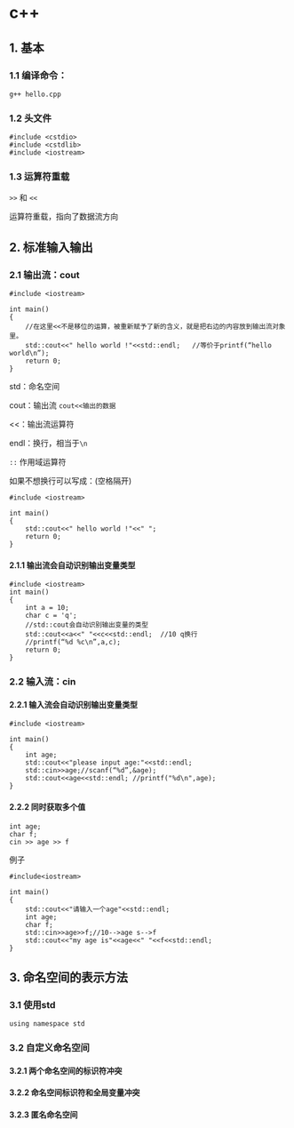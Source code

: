 # c++



## 1. 基本

### 1.1 编译命令：

```
g++ hello.cpp
```



### 1.2 头文件

```
#include <cstdio>
#include <cstdlib>
#include <iostream>
```



### 1.3 运算符重载

`>>` 和 `<<`

运算符重载，指向了数据流方向



## 2. 标准输入输出

### 2.1 输出流：cout

```
#include <iostream>

int main()
{
	//在这里<<不是移位的运算，被重新赋予了新的含义，就是把右边的内容放到输出流对象里。
	std::cout<<" hello world !"<<std::endl;   //等价于printf(“hello world\n”);
	return 0;
}
```

std：命名空间

cout：输出流 `cout<<输出的数据`

<<：输出流运算符

endl：换行，相当于`\n`

`::` 作用域运算符



如果不想换行可以写成：(空格隔开)

```
#include <iostream>

int main()
{
	std::cout<<" hello world !"<<" ";
	return 0;
}
```



#### 2.1.1 输出流会自动识别输出变量类型

```
#include <iostream>
int main()
{
	int a = 10;	
	char c = 'q';
	//std::cout会自动识别输出变量的类型
	std::cout<<a<<" "<<c<<std::endl;  //10 q换行
	//printf(“%d %c\n”,a,c);
	return 0;
}
```



### 2.2 输入流：cin

#### 2.2.1 输入流会自动识别输出变量类型

```
#include <iostream>

int main()
{
	int age;
	std::cout<<"please input age:"<<std::endl;
	std::cin>>age;//scanf(“%d”,&age);
	std::cout<<age<<std::endl; //printf("%d\n",age);
}
```



#### 2.2.2 同时获取多个值

```
int age;
char f;
cin >> age >> f
```

例子

```
#include<iostream>

int main()
{
	std::cout<<"请输入一个age"<<std::endl;
	int age;
	char f;
	std::cin>>age>>f;//10-->age s-->f 
	std::cout<<"my age is"<<age<<" "<<f<<std::endl;
}
```



## 3. 命名空间的表示方法

### 3.1 使用std

```
using namespace std
```



### 3.2 自定义命名空间

#### 3.2.1 两个命名空间的标识符冲突



#### 3.2.2 命名空间标识符和全局变量冲突



#### 3.2.3 匿名命名空间



